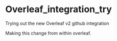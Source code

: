 # Overleaf_integration_try
Trying out the new Overleaf v2 github integration

Making this change from within overleaf.